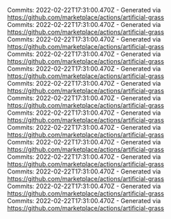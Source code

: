 Commits: 2022-02-22T17:31:00.470Z - Generated via https://github.com/marketplace/actions/artificial-grass
<br>
Commits: 2022-02-22T17:31:00.470Z - Generated via https://github.com/marketplace/actions/artificial-grass
<br>
Commits: 2022-02-22T17:31:00.470Z - Generated via https://github.com/marketplace/actions/artificial-grass
<br>
Commits: 2022-02-22T17:31:00.470Z - Generated via https://github.com/marketplace/actions/artificial-grass
<br>
Commits: 2022-02-22T17:31:00.470Z - Generated via https://github.com/marketplace/actions/artificial-grass
<br>
Commits: 2022-02-22T17:31:00.470Z - Generated via https://github.com/marketplace/actions/artificial-grass
<br>
Commits: 2022-02-22T17:31:00.470Z - Generated via https://github.com/marketplace/actions/artificial-grass
<br>
Commits: 2022-02-22T17:31:00.470Z - Generated via https://github.com/marketplace/actions/artificial-grass
<br>
Commits: 2022-02-22T17:31:00.470Z - Generated via https://github.com/marketplace/actions/artificial-grass
<br>
Commits: 2022-02-22T17:31:00.470Z - Generated via https://github.com/marketplace/actions/artificial-grass
<br>
Commits: 2022-02-22T17:31:00.470Z - Generated via https://github.com/marketplace/actions/artificial-grass
<br>
Commits: 2022-02-22T17:31:00.470Z - Generated via https://github.com/marketplace/actions/artificial-grass
<br>
Commits: 2022-02-22T17:31:00.470Z - Generated via https://github.com/marketplace/actions/artificial-grass
<br>
Commits: 2022-02-22T17:31:00.470Z - Generated via https://github.com/marketplace/actions/artificial-grass
<br>
